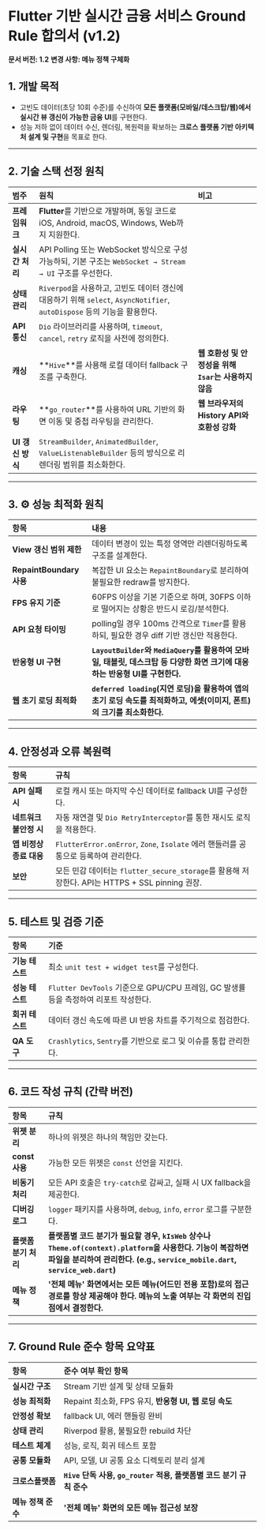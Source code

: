 # Flutter 기반 실시간 금융 서비스 Ground Rule 합의서 (v1.2)

**문서 버전: 1.2**
**변경 사항: 메뉴 정책 구체화**

## 1. 개발 목적

*   고빈도 데이터(초당 10회 수준)를 수신하여 **모든 플랫폼(모바일/데스크탑/웹)에서 실시간 뷰 갱신이 가능한 금융 UI**를 구현한다.
*   성능 저하 없이 데이터 수신, 렌더링, 복원력을 확보하는 **크로스 플랫폼 기반 아키텍처 설계 및 구현**을 목표로 한다.

---

## 2. 기술 스택 선정 원칙

| 범주 | 원칙 | 비고 |
| :--- | :--- | :--- |
| **프레임워크** | **Flutter**를 기반으로 개발하며, 동일 코드로 iOS, Android, macOS, Windows, Web까지 지원한다. | |
| **실시간 처리** | API Polling 또는 WebSocket 방식으로 구성 가능하되, 기본 구조는 `WebSocket → Stream → UI` 구조를 우선한다. | |
| **상태 관리** | `Riverpod`을 사용하고, 고빈도 데이터 갱신에 대응하기 위해 `select`, `AsyncNotifier`, `autoDispose` 등의 기능을 활용한다. | |
| **API 통신** | `Dio` 라이브러리를 사용하며, `timeout`, `cancel`, `retry` 로직을 사전에 정의한다. | |
| **캐싱** | **`Hive`**를 사용해 로컬 데이터 fallback 구조를 구축한다. | **웹 호환성 및 안정성을 위해 `Isar`는 사용하지 않음** |
| **라우팅** | **`go_router`**를 사용하여 URL 기반의 화면 이동 및 중첩 라우팅을 관리한다. | **웹 브라우저의 History API와 호환성 강화** |
| **UI 갱신 방식** | `StreamBuilder`, `AnimatedBuilder`, `ValueListenableBuilder` 등의 방식으로 리렌더링 범위를 최소화한다. | |

---

## 3. ⚙️ 성능 최적화 원칙

| 항목 | 내용 |
| :--- | :--- |
| **View 갱신 범위 제한** | 데이터 변경이 있는 특정 영역만 리렌더링하도록 구조를 설계한다. |
| **RepaintBoundary 사용** | 복잡한 UI 요소는 `RepaintBoundary`로 분리하여 불필요한 redraw를 방지한다. |
| **FPS 유지 기준** | 60FPS 이상을 기본 기준으로 하며, 30FPS 이하로 떨어지는 상황은 반드시 로깅/분석한다. |
| **API 요청 타이밍** | polling일 경우 100ms 간격으로 `Timer`를 활용하되, 필요한 경우 diff 기반 갱신만 적용한다. |
| **반응형 UI 구현** | **`LayoutBuilder`와 `MediaQuery`를 활용하여 모바일, 태블릿, 데스크탑 등 다양한 화면 크기에 대응하는 반응형 UI를 구현한다.** |
| **웹 초기 로딩 최적화** | **`deferred loading`(지연 로딩)을 활용하여 앱의 초기 로딩 속도를 최적화하고, 에셋(이미지, 폰트)의 크기를 최소화한다.** |

---

## 4. 안정성과 오류 복원력

| 항목 | 규칙 |
| :--- | :--- |
| **API 실패 시** | 로컬 캐시 또는 마지막 수신 데이터로 fallback UI를 구성한다. |
| **네트워크 불안정 시** | 자동 재연결 및 `Dio RetryInterceptor`를 통한 재시도 로직을 적용한다. |
| **앱 비정상 종료 대응** | `FlutterError.onError`, `Zone`, `Isolate` 에러 핸들러를 공통으로 등록하여 관리한다. |
| **보안** | 모든 민감 데이터는 `flutter_secure_storage`를 활용해 저장한다. API는 HTTPS + SSL pinning 권장. |

---

## 5. 테스트 및 검증 기준

| 항목 | 기준 |
| :--- | :--- |
| **기능 테스트** | 최소 `unit test + widget test`를 구성한다. |
| **성능 테스트** | `Flutter DevTools` 기준으로 GPU/CPU 프레임, GC 발생률 등을 측정하여 리포트 작성한다. |
| **회귀 테스트** | 데이터 갱신 속도에 따른 UI 반응 차트를 주기적으로 점검한다. |
| **QA 도구** | `Crashlytics`, `Sentry`를 기반으로 로그 및 이슈를 통합 관리한다. |

---

## 6. 코드 작성 규칙 (간략 버전)

| 항목 | 규칙 |
| :--- | :--- |
| **위젯 분리** | 하나의 위젯은 하나의 책임만 갖는다. |
| **const 사용** | 가능한 모든 위젯은 `const` 선언을 지킨다. |
| **비동기 처리** | 모든 API 호출은 `try-catch`로 감싸고, 실패 시 UX fallback을 제공한다. |
| **디버깅 로그** | `logger` 패키지를 사용하며, `debug`, `info`, `error` 로그를 구분한다. |
| **플랫폼 분기 처리** | **플랫폼별 코드 분기가 필요할 경우, `kIsWeb` 상수나 `Theme.of(context).platform`을 사용한다. 기능이 복잡하면 파일을 분리하여 관리한다. (e.g., `service_mobile.dart`, `service_web.dart`)** |
| **메뉴 정책** | **'전체 메뉴' 화면에서는 모든 메뉴(어드민 전용 포함)로의 접근 경로를 항상 제공해야 한다. 메뉴의 노출 여부는 각 화면의 진입점에서 결정한다.** |

---

## 7. Ground Rule 준수 항목 요약표

| 항목 | 준수 여부 확인 항목 |
| :--- | :--- |
| **실시간 구조** | Stream 기반 설계 및 상태 모듈화 |
| **성능 최적화** | Repaint 최소화, FPS 유지, **반응형 UI, 웹 로딩 속도** |
| **안정성 확보** | fallback UI, 에러 핸들링 완비 |
| **상태 관리** | Riverpod 활용, 불필요한 rebuild 차단 |
| **테스트 체계** | 성능, 로직, 회귀 테스트 포함 |
| **공통 모듈화** | API, 모델, UI 공통 요소 디렉토리 분리 설계 |
| **크로스플랫폼** | **`Hive` 단독 사용, `go_router` 적용, 플랫폼별 코드 분기 규칙 준수** |
| **메뉴 정책 준수** | **'전체 메뉴' 화면의 모든 메뉴 접근성 보장** |